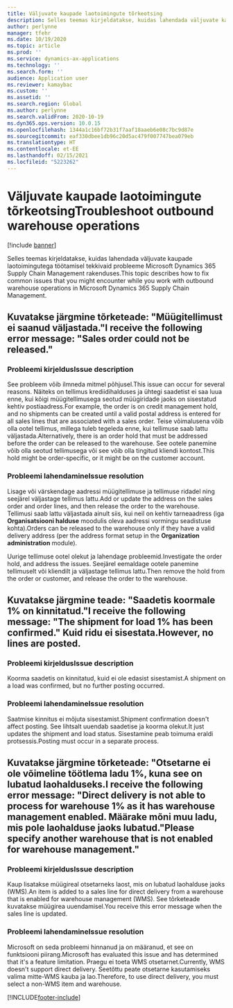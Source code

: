 ```yaml
---
title: Väljuvate kaupade laotoimingute tõrkeotsing
description: Selles teemas kirjeldatakse, kuidas lahendada väljuvate kaupade laotoimingutega töötamisel tekkivaid probleeme Microsoft Dynamics 365 Supply Chain Management rakenduses.
author: perlynne
manager: tfehr
ms.date: 10/19/2020
ms.topic: article
ms.prod: ''
ms.service: dynamics-ax-applications
ms.technology: ''
ms.search.form: ''
audience: Application user
ms.reviewer: kamaybac
ms.custom: ''
ms.assetid: ''
ms.search.region: Global
ms.author: perlynne
ms.search.validFrom: 2020-10-19
ms.dyn365.ops.version: 10.0.15
ms.openlocfilehash: 1344a1c16bf72b31f7aaf18aaeb6e08c7bc9d87e
ms.sourcegitcommit: eaf330dbee1db96c20d5ac479f007747bea079eb
ms.translationtype: HT
ms.contentlocale: et-EE
ms.lasthandoff: 02/15/2021
ms.locfileid: "5223262"
---
```

# <a name="troubleshoot-outbound-warehouse-operations"></a><span data-ttu-id="42bdf-103">Väljuvate kaupade laotoimingute tõrkeotsing</span><span class="sxs-lookup"><span data-stu-id="42bdf-103">Troubleshoot outbound warehouse operations</span></span>

[!include [banner](../includes/banner.md)]

<span data-ttu-id="42bdf-104">Selles teemas kirjeldatakse, kuidas lahendada väljuvate kaupade laotoimingutega töötamisel tekkivaid probleeme Microsoft Dynamics 365 Supply Chain Management rakenduses.</span><span class="sxs-lookup"><span data-stu-id="42bdf-104">This topic describes how to fix common issues that you might encounter while you work with outbound warehouse operations in Microsoft Dynamics 365 Supply Chain Management.</span></span>

## <a name="i-receive-the-following-error-message-sales-order-could-not-be-released"></a><span data-ttu-id="42bdf-105">Kuvatakse järgmine tõrketeade: "Müügitellimust ei saanud väljastada."</span><span class="sxs-lookup"><span data-stu-id="42bdf-105">I receive the following error message: "Sales order could not be released."</span></span>

### <a name="issue-description"></a><span data-ttu-id="42bdf-106">Probleemi kirjeldus</span><span class="sxs-lookup"><span data-stu-id="42bdf-106">Issue description</span></span>

<span data-ttu-id="42bdf-107">See probleem võib ilmneda mitmel põhjusel.</span><span class="sxs-lookup"><span data-stu-id="42bdf-107">This issue can occur for several reasons.</span></span> <span data-ttu-id="42bdf-108">Näiteks on tellimus krediidihalduses ja ühtegi saadetist ei saa luua enne, kui kõigi müügitellimusega seotud müügiridade jaoks on sisestatud kehtiv postiaadress.</span><span class="sxs-lookup"><span data-stu-id="42bdf-108">For example, the order is on credit management hold, and no shipments can be created until a valid postal address is entered for all sales lines that are associated with a sales order.</span></span> <span data-ttu-id="42bdf-109">Teise võimalusena võib olla ootel tellimus, millega tuleb tegeleda enne, kui tellimuse saab lattu väljastada.</span><span class="sxs-lookup"><span data-stu-id="42bdf-109">Alternatively, there is an order hold that must be addressed before the order can be released to the warehouse.</span></span> <span data-ttu-id="42bdf-110">See ootele panemine võib olla seotud tellimusega või see võib olla tingitud kliendi kontost.</span><span class="sxs-lookup"><span data-stu-id="42bdf-110">This hold might be order-specific, or it might be on the customer account.</span></span>

### <a name="issue-resolution"></a><span data-ttu-id="42bdf-111">Probleemi lahendamine</span><span class="sxs-lookup"><span data-stu-id="42bdf-111">Issue resolution</span></span>

<span data-ttu-id="42bdf-112">Lisage või värskendage aadressi müügitellimuse ja tellimuse ridadel ning seejärel väljastage tellimus lattu.</span><span class="sxs-lookup"><span data-stu-id="42bdf-112">Add or update the address on the sales order and order lines, and then release the order to the warehouse.</span></span> <span data-ttu-id="42bdf-113">Tellimusi saab lattu väljastada ainult siis, kui neil on kehtiv tarneaadress (iga **Organisatsiooni halduse** moodulis oleva aadressi vormingu seadistuse kohta).</span><span class="sxs-lookup"><span data-stu-id="42bdf-113">Orders can be released to the warehouse only if they have a valid delivery address (per the address format setup in the **Organization administration** module).</span></span>

<span data-ttu-id="42bdf-114">Uurige tellimuse ootel olekut ja lahendage probleemid.</span><span class="sxs-lookup"><span data-stu-id="42bdf-114">Investigate the order hold, and address the issues.</span></span> <span data-ttu-id="42bdf-115">Seejärel eemaldage ootele panemine tellimuselt või kliendilt ja väljastage tellimus lattu.</span><span class="sxs-lookup"><span data-stu-id="42bdf-115">Then remove the hold from the order or customer, and release the order to the warehouse.</span></span>

## <a name="i-receive-the-following-message-the-shipment-for-load-1-has-been-confirmed-however-no-lines-are-posted"></a><span data-ttu-id="42bdf-116">Kuvatakse järgmine teade: "Saadetis koormale 1% on kinnitatud."</span><span class="sxs-lookup"><span data-stu-id="42bdf-116">I receive the following message: "The shipment for load 1% has been confirmed."</span></span> <span data-ttu-id="42bdf-117">Kuid ridu ei sisestata.</span><span class="sxs-lookup"><span data-stu-id="42bdf-117">However, no lines are posted.</span></span>

### <a name="issue-description"></a><span data-ttu-id="42bdf-118">Probleemi kirjeldus</span><span class="sxs-lookup"><span data-stu-id="42bdf-118">Issue description</span></span>

<span data-ttu-id="42bdf-119">Koorma saadetis on kinnitatud, kuid ei ole edasist sisestamist.</span><span class="sxs-lookup"><span data-stu-id="42bdf-119">A shipment on a load was confirmed, but no further posting occurred.</span></span>

### <a name="issue-resolution"></a><span data-ttu-id="42bdf-120">Probleemi lahendamine</span><span class="sxs-lookup"><span data-stu-id="42bdf-120">Issue resolution</span></span>

<span data-ttu-id="42bdf-121">Saatmise kinnitus ei mõjuta sisestamist.</span><span class="sxs-lookup"><span data-stu-id="42bdf-121">Shipment confirmation doesn't affect posting.</span></span> <span data-ttu-id="42bdf-122">See lihtsalt uuendab saadetise ja koorma olekut.</span><span class="sxs-lookup"><span data-stu-id="42bdf-122">It just updates the shipment and load status.</span></span> <span data-ttu-id="42bdf-123">Sisestamine peab toimuma eraldi protsessis.</span><span class="sxs-lookup"><span data-stu-id="42bdf-123">Posting must occur in a separate process.</span></span>

## <a name="i-receive-the-following-error-message-direct-delivery-is-not-able-to-process-for-warehouse-1-as-it-has-warehouse-management-enabled-please-specify-another-warehouse-that-is-not-enabled-for-warehouse-management"></a><span data-ttu-id="42bdf-124">Kuvatakse järgmine tõrketeade: "Otsetarne ei ole võimeline töötlema ladu 1%, kuna see on lubatud laohalduseks.</span><span class="sxs-lookup"><span data-stu-id="42bdf-124">I receive the following error message: "Direct delivery is not able to process for warehouse 1% as it has warehouse management enabled.</span></span> <span data-ttu-id="42bdf-125">Määrake mõni muu ladu, mis pole laohalduse jaoks lubatud."</span><span class="sxs-lookup"><span data-stu-id="42bdf-125">Please specify another warehouse that is not enabled for warehouse management."</span></span>

### <a name="issue-description"></a><span data-ttu-id="42bdf-126">Probleemi kirjeldus</span><span class="sxs-lookup"><span data-stu-id="42bdf-126">Issue description</span></span>

<span data-ttu-id="42bdf-127">Kaup lisatakse müügireal otsetarneks laost, mis on lubatud laohalduse jaoks (WMS).</span><span class="sxs-lookup"><span data-stu-id="42bdf-127">An item is added to a sales line for direct delivery from a warehouse that is enabled for warehouse management (WMS).</span></span> <span data-ttu-id="42bdf-128">See tõrketeade kuvatakse müügirea uuendamisel.</span><span class="sxs-lookup"><span data-stu-id="42bdf-128">You receive this error message when the sales line is updated.</span></span> 

### <a name="issue-resolution"></a><span data-ttu-id="42bdf-129">Probleemi lahendamine</span><span class="sxs-lookup"><span data-stu-id="42bdf-129">Issue resolution</span></span>

<span data-ttu-id="42bdf-130">Microsoft on seda probleemi hinnanud ja on määranud, et see on funktsiooni piirang.</span><span class="sxs-lookup"><span data-stu-id="42bdf-130">Microsoft has evaluated this issue and has determined that it's a feature limitation.</span></span> <span data-ttu-id="42bdf-131">Praegu ei toeta WMS otsetarnet.</span><span class="sxs-lookup"><span data-stu-id="42bdf-131">Currently, WMS doesn't support direct delivery.</span></span> <span data-ttu-id="42bdf-132">Seetõttu peate otsetarne kasutamiseks valima mitte-WMS kauba ja lao.</span><span class="sxs-lookup"><span data-stu-id="42bdf-132">Therefore, to use direct delivery, you must select a non-WMS item and warehouse.</span></span>


[!INCLUDE[footer-include](../../includes/footer-banner.md)]